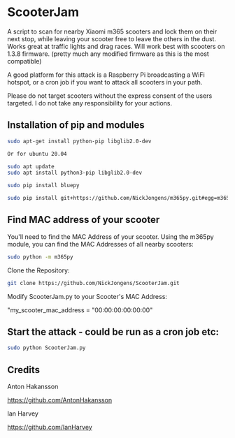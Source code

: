 # ScooterJam
A script to scan for nearby Xiaomi m365 scooters and lock them on their next stop, while leaving your scooter free to leave the others in the dust.
Works great at traffic lights and drag races.
Will work best with scooters on 1.3.8 firmware.
(pretty much any modified firmware as this is the most compatible)

A good platform for this attack is a Raspberry Pi broadcasting a WiFi hotspot, or a cron job if you want to attack all scooters in your path.

Please do not target scooters without the express consent of the users targeted.
I do not take any responsibility for your actions.

## Installation of pip and modules

```sh
sudo apt-get install python-pip libglib2.0-dev

Or for ubuntu 20.04

sudo apt update
sudo apt install python3-pip libglib2.0-dev
```

```sh
sudo pip install bluepy
```

```sh
sudo pip install git+https://github.com/NickJongens/m365py.git#egg=m365py
```

## Find MAC address of your scooter

You'll need to find the MAC Address of your scooter. 
Using the m365py module, you can find the MAC Addresses of all nearby scooters:

```sh
sudo python -m m365py
```

Clone the Repository:
```sh
git clone https://github.com/NickJongens/ScooterJam.git
```

Modify ScooterJam.py to your Scooter's MAC Address:

"my_scooter_mac_address = "00:00:00:00:00:00" 


## Start the attack - could be run as a cron job etc:
```sh
sudo python ScooterJam.py
```



## Credits

Anton Hakansson

https://github.com/AntonHakansson

Ian Harvey

https://github.com/IanHarvey
